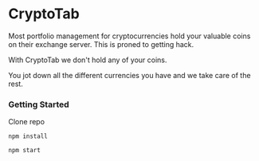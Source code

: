 # CryptoTab

Most portfolio management for cryptocurrencies hold your valuable coins on their exchange server. This is proned to getting hack. 

With CryptoTab we don't hold any of your coins.

You jot down all the different currencies you have and we take care of the rest.




### Getting Started

Clone repo

`npm install`

`npm start`
